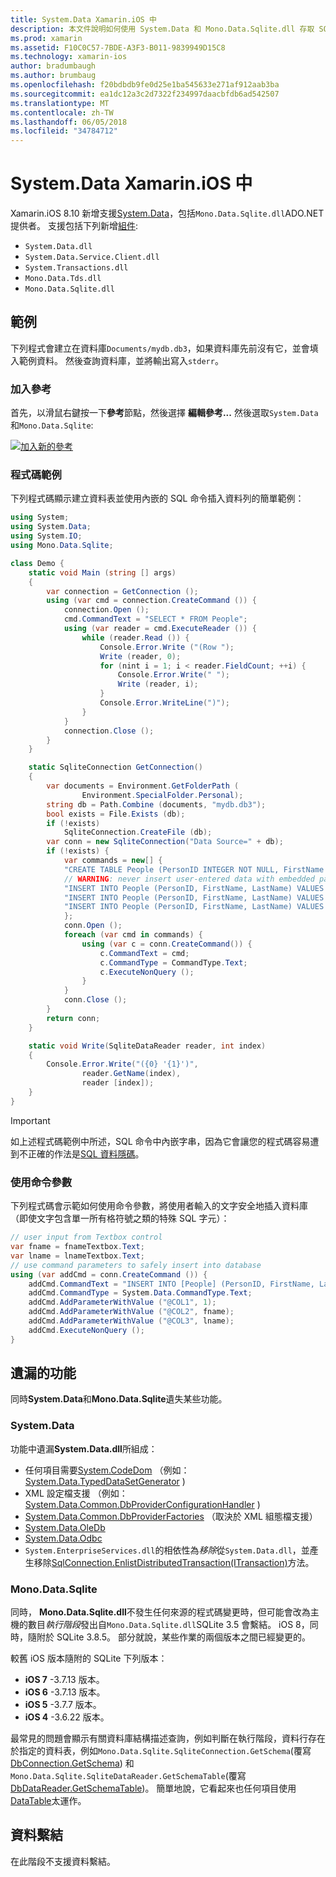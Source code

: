 ```yaml
---
title: System.Data Xamarin.iOS 中
description: 本文件說明如何使用 System.Data 和 Mono.Data.Sqlite.dll 存取 SQLite Xamarin.iOS 應用程式中的資料。
ms.prod: xamarin
ms.assetid: F10C0C57-7BDE-A3F3-B011-9839949D15C8
ms.technology: xamarin-ios
author: bradumbaugh
ms.author: brumbaug
ms.openlocfilehash: f20bdbdb9fe0d25e1ba545633e271af912aab3ba
ms.sourcegitcommit: ea1dc12a3c2d7322f234997daacbfdb6ad542507
ms.translationtype: MT
ms.contentlocale: zh-TW
ms.lasthandoff: 06/05/2018
ms.locfileid: "34784712"
---
```

# <a name="systemdata-in-xamarinios"></a>System.Data Xamarin.iOS 中

Xamarin.iOS 8.10 新增支援[System.Data](https://developer.xamarin.com/api/namespace/System.Data/)，包括`Mono.Data.Sqlite.dll`ADO.NET 提供者。 支援包括下列新增[組件](~/cross-platform/internals/available-assemblies.md):

-  `System.Data.dll`
-  `System.Data.Service.Client.dll`
-  `System.Transactions.dll`
-  `Mono.Data.Tds.dll`
-  `Mono.Data.Sqlite.dll`

<a name="Example" />

## <a name="example"></a>範例

下列程式會建立在資料庫`Documents/mydb.db3`，如果資料庫先前沒有它，並會填入範例資料。 然後查詢資料庫，並將輸出寫入`stderr`。

### <a name="add-references"></a>加入參考

首先，以滑鼠右鍵按一下**參考**節點，然後選擇 **編輯參考...** 然後選取`System.Data`和`Mono.Data.Sqlite`:

[![](system.data-images/edit-references-sml.png "加入新的參考")](system.data-images/edit-references.png#lightbox)

### <a name="sample-code"></a>程式碼範例

下列程式碼顯示建立資料表並使用內嵌的 SQL 命令插入資料列的簡單範例：

```csharp
using System;
using System.Data;
using System.IO;
using Mono.Data.Sqlite;

class Demo {
    static void Main (string [] args)
    {
        var connection = GetConnection ();
        using (var cmd = connection.CreateCommand ()) {
            connection.Open ();
            cmd.CommandText = "SELECT * FROM People";
            using (var reader = cmd.ExecuteReader ()) {
                while (reader.Read ()) {
                    Console.Error.Write ("(Row ");
                    Write (reader, 0);
                    for (nint i = 1; i < reader.FieldCount; ++i) {
                        Console.Error.Write(" ");
                        Write (reader, i);
                    }
                    Console.Error.WriteLine(")");
                }
            }
            connection.Close ();
        }
    }

    static SqliteConnection GetConnection()
    {
        var documents = Environment.GetFolderPath (
                Environment.SpecialFolder.Personal);
        string db = Path.Combine (documents, "mydb.db3");
        bool exists = File.Exists (db);
        if (!exists)
            SqliteConnection.CreateFile (db);
        var conn = new SqliteConnection("Data Source=" + db);
        if (!exists) {
            var commands = new[] {
            "CREATE TABLE People (PersonID INTEGER NOT NULL, FirstName ntext, LastName ntext)",
            // WARNING: never insert user-entered data with embedded parameter values
            "INSERT INTO People (PersonID, FirstName, LastName) VALUES (1, 'First', 'Last')",
            "INSERT INTO People (PersonID, FirstName, LastName) VALUES (2, 'Dewey', 'Cheatem')",
            "INSERT INTO People (PersonID, FirstName, LastName) VALUES (3, 'And', 'How')",
            };
            conn.Open ();
            foreach (var cmd in commands) {
                using (var c = conn.CreateCommand()) {
                    c.CommandText = cmd;
                    c.CommandType = CommandType.Text;
                    c.ExecuteNonQuery ();
                }
            }
            conn.Close ();
        }
        return conn;
    }

    static void Write(SqliteDataReader reader, int index)
    {
        Console.Error.Write("({0} '{1}')",
                reader.GetName(index),
                reader [index]);
    }
}
```

> [!IMPORTANT]
> 如上述程式碼範例中所述，SQL 命令中內嵌字串，因為它會讓您的程式碼容易遭到不正確的作法是[SQL 資料隱碼](http://en.wikipedia.org/wiki/SQL_injection)。


### <a name="using-command-parameters"></a>使用命令參數

下列程式碼會示範如何使用命令參數，將使用者輸入的文字安全地插入資料庫 （即使文字包含單一所有格符號之類的特殊 SQL 字元）：

```csharp
// user input from Textbox control
var fname = fnameTextbox.Text;
var lname = lnameTextbox.Text;
// use command parameters to safely insert into database
using (var addCmd = conn.CreateCommand ()) {
    addCmd.CommandText = "INSERT INTO [People] (PersonID, FirstName, LastName) VALUES (@COL1, @COL2, @COL3)";
    addCmd.CommandType = System.Data.CommandType.Text;
    addCmd.AddParameterWithValue ("@COL1", 1);
    addCmd.AddParameterWithValue ("@COL2", fname);
    addCmd.AddParameterWithValue ("@COL3", lname);
    addCmd.ExecuteNonQuery ();
}
```

<a name="Missing_Functionality" />

## <a name="missing-functionality"></a>遺漏的功能

同時**System.Data**和**Mono.Data.Sqlite**遺失某些功能。

<a name="System.Data" />

### <a name="systemdata"></a>System.Data

功能中遺漏**System.Data.dll**所組成：

-  任何項目需要[System.CodeDom](https://developer.xamarin.com/api/namespace/System.CodeDom/) （例如： [System.Data.TypedDataSetGenerator](https://developer.xamarin.com/api/type/System.Data.TypedDataSetGenerator/) )
-  XML 設定檔支援 （例如： [System.Data.Common.DbProviderConfigurationHandler](https://developer.xamarin.com/api/type/System.Data.Common.DbProviderConfigurationHandler/) )
-   [System.Data.Common.DbProviderFactories](https://developer.xamarin.com/api/type/System.Data.Common.DbProviderFactories/) （取決於 XML 組態檔支援）
-   [System.Data.OleDb](https://developer.xamarin.com/api/namespace/System.Data.OleDb/)
-   [System.Data.Odbc](https://developer.xamarin.com/api/namespace/System.Data.Odbc/)
-  `System.EnterpriseServices.dll`的相依性為*移除*從`System.Data.dll`，並產生移除[SqlConnection.EnlistDistributedTransaction(ITransaction)](https://developer.xamarin.com/api/member/System.Data.SqlClient.SqlConnection.EnlistDistributedTransaction/(System.EnterpriseServices.ITransaction))方法。


<a name="Mono.Data.Sqlite" />

### <a name="monodatasqlite"></a>Mono.Data.Sqlite

同時， **Mono.Data.Sqlite.dll**不發生任何來源的程式碼變更時，但可能會改為主機的數目*執行階段*發出自`Mono.Data.Sqlite.dll`SQLite 3.5 會繫結。 iOS 8，同時，隨附於 SQLite 3.8.5。 部分就說，某些作業的兩個版本之間已經變更的。

較舊 iOS 版本隨附的 SQLite 下列版本：

- **iOS 7** -3.7.13 版本。
- **iOS 6** -3.7.13 版本。
- **iOS 5** -3.7.7 版本。
- **iOS 4** -3.6.22 版本。

最常見的問題會顯示有關資料庫結構描述查詢，例如判斷在執行階段，資料行存在於指定的資料表，例如`Mono.Data.Sqlite.SqliteConnection.GetSchema`(覆寫[DbConnection.GetSchema](https://developer.xamarin.com/api/member/System.Data.Common.DbConnection.GetSchema/)) 和`Mono.Data.Sqlite.SqliteDataReader.GetSchemaTable`(覆寫[DbDataReader.GetSchemaTable](https://developer.xamarin.com/api/member/System.Data.Common.DbDataReader.GetSchemaTable/))。 簡單地說，它看起來也任何項目使用[DataTable](https://developer.xamarin.com/api/type/System.Data.DataTable/)太運作。

<a name="Data_Binding" />

## <a name="data-binding"></a>資料繫結

在此階段不支援資料繫結。

